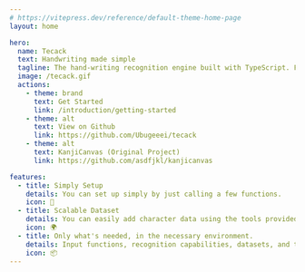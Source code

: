 ```yaml
---
# https://vitepress.dev/reference/default-theme-home-page
layout: home

hero:
  name: Tecack
  text: Handwriting made simple
  tagline: The hand-writing recognition engine built with TypeScript. Forked from KanjiCanvas.
  image: /tecack.gif
  actions:
    - theme: brand
      text: Get Started
      link: /introduction/getting-started
    - theme: alt
      text: View on Github
      link: https://github.com/Ubugeeei/tecack
    - theme: alt
      text: KanjiCanvas (Original Project)
      link: https://github.com/asdfjkl/kanjicanvas

features:
  - title: Simply Setup
    details: You can set up simply by just calling a few functions.
    icon: 🔰
  - title: Scalable Dataset
    details: You can easily add character data using the tools provided in the appendix.
    icon: 🌍
  - title: Only what's needed, in the necessary environment.
    details: Input functions, recognition capabilities, datasets, and the like are each packaged separately, allowing you to use only what's necessary in the desired environment.
    icon: 📦
---
```

